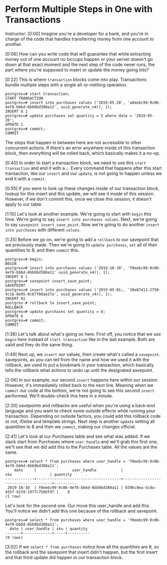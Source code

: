 # Perform Multiple Steps in One with Transactions

Instructor: [0:00] Imagine you're a developer for a bank, and you're in charge of the code that handles transferring money from one account to another.

[0:06] How can you write code that will guarantee that while extracting money out of one account no hiccups happen or your server doesn't go down at that exact moment and the next step of the code never runs, the part where you're supposed to insert or update the money going into?

[0:22] This is where `transaction` blocks come into play. Transactions bundle multiple steps with a single all-or-nothing operation. 

```postgres
postgres=# start transaction;
START TRANSACTION
postgres=# insert into purchases values ('2019-05-20', 'a0eebc99-9c0b-4ef8-bb6d-6bb9bd380a11', uuid_generate_v4(), 1);
INSERT 0 1
postgres=# update purchases set quantity = 5 where date = '2019-05-20';
UPDATE 1
postgres=# commit;
COMMIT
```

The steps that happen in between here are not accessible to other concurrent actions. If there's an error anywhere inside of this transaction block, then everything will be rolled back, which basically makes it a no-op.

[0:40] In order to start a transaction block, we need to use this `start transaction` and end it with a `;`. Every command that happens after this start transaction, like our `insert` and our `update`, is not going to happen unless we end it with a `commit`.

[0:55] If you were to look up these changes inside of our transaction block, lookup for this insert and this update, we will see it inside of this session. However, if we don't commit this, once we close this session, it doesn't apply to our table.

[1:10] Let's look at another example. We're going to start with `begin` this time. We're going to say `insert into purchases values`. Next, we're going to say `savepoint insert_save_point`. Now we're going to do another `insert into purchases` with different `values`.

[1:25] Before we go on, we're going to add a `rollback` to our savepoint that we previously made. Then we're going to `update purchases`, `set` all of their quantities to 8, and then `commit` this.

```postgres
postgres=# begin;
BEGIN
postgres=# insert into purchases values ('2019-10-10', 'f0eebc99-9c0b-4ef8-bb6d-6bb9bd380a11' uuid_generate_v4(), 1);
INSERT 0 1
postgres=# savepoint insert_save_point;
SAVEPOINT
postgres=# insert into purchases values ('2019-05-01;, '28e87413-2750-4c16-8e95-0c67f0dae2fa', uuid_generate_v4(), 1);
INSERT 01
postgres-# rollback to insert_save_point;
ROLLBACK
postgres=# update purchases set quantity = 8;
UPDATE 6
postgres=# commit;
COMMIT
```

[1:38] Let's talk about what's going on here. First off, you notice that we use `begin` here instead of `start transaction` like in the last example. Both are valid and they do the same thing.

[1:49] Next up, we `insert` our values, then create what's called a `savepoint`. savepoints, as you can tell from the name and how we used it with the rollback, are used to put a bookmark in your transaction, which basically tells the rollback what actions to undo up until the designated savepoint.

[2:06] In our example, our second `insert` happens here within our session. However, it's immediately rolled back to the next line. Meaning when we `commit` our code at the bottom, we're not going to see this second `insert` performed. We'll double-check this here in a minute.

[2:20] savepoints and rollbacks are useful when you're using a back-end language and you want to check some outside effects while running your transaction. Depending on outside factors, you could add this rollback code or not, if/else and template strings. Next step is another `update` setting all quantities to 8 and then we `commit`, making our changes official.

[2:41] Let's look at our Purchases table and see what was added. If we slack start from Purchases where `user_handle` and we'll grab this first one, we'll see that we did add this to the Purchases table. All the values are the same. 

```postgres
postgres=# select * from purchases where user_handle = 'f0eebc99-9c0b-4ef8-bb6d-6bb9bd380a11';
    date     |                user_handle           |                  sku                 | quantity 
-------------+--------------------------------------+--------------------------------------+----------
 2019-10-10  | f0eebc99-9c0b-4ef8-bb6d-6bb9bd380a11 | 039bc9ea-5cda-455f-91fd-1977c758dfd7 |    8 
(1 row)
```

Let's look for the second one. Our move this user_handle and add this. You'll notice we didn't add this one because of the rollback and savepoint.

```postgres
postgres=# select * from purchases where user_handle = 'f0eebc99-9c0b-4ef8-bb6d-6bb9bd380a11';
  date | user_handle | sku | quantity 
-------+-------------+-----+----------
(0 rows)
```

[3:02] If we `select * from purchases` notice how all the quantities are 8, so the rollback and the savepoint that insert didn't happen, but the first insert and that third update did happen in our transaction block.
